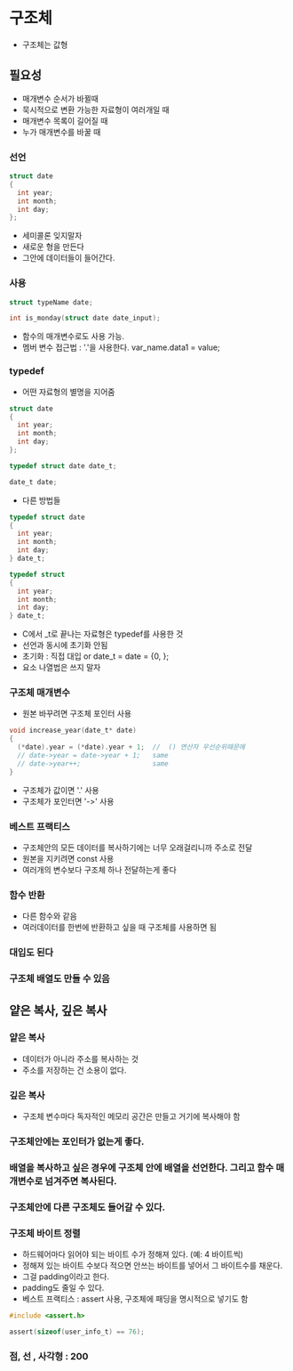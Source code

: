 # 구조체
- 구조체는 값형

## 필요성
- 매개변수 순서가 바뀔때
- 묵시적으로 변환 가능한 자료형이 여러개일 때
- 매개변수 목록이 길어질 때
- 누가 매개변수를 바꿀 때

### 선언
```c
struct date
{
  int year;
  int month;
  int day;
};
```
- 세미콜론 잊지말자
- 새로운 형을 만든다
- 그안에 데이터들이 들어간다.

### 사용
```c
struct typeName date;

int is_monday(struct date date_input);
```
- 함수의 매개변수로도 사용 가능.
- 멤버 변수 접근법 : '.'을 사용한다.  var_name.data1 = value;

### typedef
- 어떤 자료형의 별명을 지어줌
```c
struct date
{
  int year;
  int month;
  int day;
};

typedef struct date date_t;
```
```c
date_t date;
```
- 다른 방법들
```c
typedef struct date
{
  int year;
  int month;
  int day;
} date_t;
```
```c
typedef struct
{
  int year;
  int month;
  int day;
} date_t;
```
- C에서 _t로 끝나는 자료형은 typedef를 사용한 것
- 선언과 동시에 초기화 안됨
- 초기화 : 직접 대입 or date_t = date = {0, };
- 요소 나열법은 쓰지 말자

### 구조체 매개변수
- 원본 바꾸려면 구조체 포인터 사용
```c
void increase_year(date_t* date)
{
  (*date).year = (*date).year + 1;  //  () 연산자 우선순위때문에
  // date->year = date->year + 1;   same 
  // date->year++;                  same  
}
```
- 구조체가 값이면 '.' 사용
- 구조체가 포인터면 '->' 사용

### 베스트 프랙티스
- 구조체안의 모든 데이터를 복사하기에는 너무 오래걸리니까 주소로 전달
- 원본을 지키려면 const 사용
- 여러개의 변수보다 구조체 하나 전달하는게 좋다

### 함수 반환
- 다른 함수와 같음
- 여러데이터를 한번에 반환하고 싶을 때 구조체를 사용하면 됨

### 대입도 된다

### 구조체 배열도 만들 수 있음


## 얕은 복사, 깊은 복사

### 얕은 복사
- 데이터가 아니라 주소를 복사하는 것
- 주소를 저장하는 건 소용이 없다.

### 깊은 복사
- 구조체 변수마다 독자적인 메모리 공간은 만들고 거기에 복사해야 함

### 구조체안에는 포인터가 없는게 좋다. 

### 배열을 복사하고 싶은 경우에 구조체 안에 배열을 선언한다. 그리고 함수 매개변수로 넘겨주면 복사된다.

### 구조체안에 다른 구조체도 들어갈 수 있다.

### 구조체 바이트 정렬
- 하드웨어마다 읽어야 되는 바이트 수가 정해져 있다. (예: 4 바이트씩)
- 정해져 있는 바이트 수보다 적으면 안쓰는 바이트를 넣어서 그 바이트수를 채운다.
- 그걸 padding이라고 한다.
- padding도 줄일 수 있다.
- 베스트 프랙티스 : assert 사용, 구조체에 패딩을 명시적으로 넣기도 함
```c
#include <assert.h>

assert(sizeof(user_info_t) == 76);
```

### 점, 선 , 사각형 : 200

